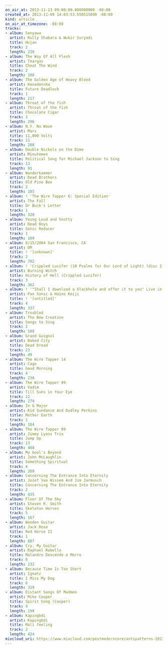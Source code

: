 ```yaml
---
on_air_at: 2013-11-13 09:00:00.000000000 -08:00
created_at: 2013-11-09 14:03:53.550515898 -08:00
kind: article
on_air_at_timezone: -08:00
tracks:
- album: Senyawa
  artist: Rully Shabara & Wukir Suryadi
  title: Hujan
  track: 2
  length: 230
- album: The Way Of All Flesh
  artist: Teargas
  title: Cheat The Wind
  track: 2
  length: 108
- album: The Golden Age of Heavy Blood
  artist: Hanadensha
  title: Future Deadlock
  track: 1
  length: 217
- album: Throat of the fish
  artist: Throat of the fish
  title: Chocolate Cigar
  track: 3
  length: 296
- album: N.Y. No Wave
  artist: Mars
  title: 11,000 Volts
  track: 11
  length: 208
- album: Double Nickels on the Dime
  artist: Minutemen
  title: Political Song for Michael Jackson to Sing
  track: 13
  length: 91
- album: Wunderkammer
  artist: Dead Brothers
  title: Old Pine Box
  track: 2
  length: 185
- album: ! 'The Wire Tapper 6: Special Edition'
  artist: The Fall
  title: Dr Buck's Letter
  track: 1
  length: 320
- album: Young Loud and Snotty
  artist: Dead Boys
  title: Sonic Reducer
  track: 1
  length: 189
- album: 8/15/2004 San Francisco, CA
  artist: OM
  title: ! '[unknown]'
  track: 2
  length: 702
- album: ! 'Crippled Lucifer (10 Psalms for Our Lord of Light) (disc 2: Rift.Canyon.Dreams)'
  artist: Burning Witch
  title: History of Hell (Crippled Lucifer)
  track: 3
  length: 362
- album: ! '"Shall I download a blackhole and offer it to you" Live in Berlin 15.11.2007'
  artist: Pan Sonic & Haino Keiji
  title: ! '[untitled]'
  track: 4
  length: 337
- album: Troubled
  artist: The New Creation
  title: Songs to Sing
  track: 2
  length: 108
- album: Grand Guignol
  artist: Naked City
  title: Dead Dread
  track: 23
  length: 49
- album: The Wire Tapper 14
  artist: Cage
  title: Good Morning
  track: 4
  length: 230
- album: The Wire Tapper 09
  artist: Vadim
  title: Till Suns in Your Eye
  track: 12
  length: 279
- album: In G Major
  artist: Kid Sundance And Dudley Perkins
  title: Mother Earth
  track: 1
  length: 184
- album: The Wire Tapper 09
  artist: Jimmy Lyons Trio
  title: Jump Up
  track: 13
  length: 488
- album: My Goal's Beyond
  artist: John McLaughlin
  title: Something Spiritual
  track: 4
  length: 209
- album: Concerning The Entrance Into Eternity
  artist: Jozef Van Wissem And Jim Jarmusch
  title: Concerning The Entrance Into Eternity
  track: 2
  length: 435
- album: Floor Of The Sky
  artist: Steven R. Smith
  title: Skeleton Horses
  track: 5
  length: 167
- album: Wooden Guitar
  artist: Jack Rose
  title: Red Horse II
  track: 1
  length: 887
- album: Cry, My Guitar
  artist: Raphael Rabello
  title: Malandro Descendo o Morro
  track: 6
  length: 132
- album: Because Time Is Too Short
  artist: Ignatz
  title: I Miss My Dog
  track: 6
  length: 319
- album: Distant Songs Of Madmen
  artist: Mike Cooper
  title: Spirit Song (Cooper)
  track: 4
  length: 198
- album: Kapingbdi
  artist: Kapingbdi
  title: Mali feeling
  track: 2
  length: 424
mixcloud_uri: https://www.mixcloud.com/postmoderncore/antipatterns-2013-11-13/
---
```

